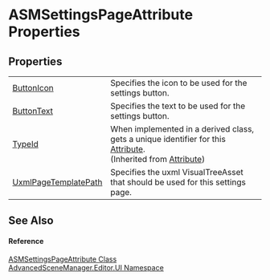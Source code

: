 # ASMSettingsPageAttribute Properties




## Properties
<table>
<tr>
<td><a href="P_AdvancedSceneManager_Editor_UI_ASMSettingsPageAttribute_ButtonIcon">ButtonIcon</a></td>
<td>Specifies the icon to be used for the settings button.</td></tr>
<tr>
<td><a href="P_AdvancedSceneManager_Editor_UI_ASMSettingsPageAttribute_ButtonText">ButtonText</a></td>
<td>Specifies the text to be used for the settings button.</td></tr>
<tr>
<td><a href="https://learn.microsoft.com/dotnet/api/system.attribute.typeid" target="_blank" rel="noopener noreferrer">TypeId</a></td>
<td>When implemented in a derived class, gets a unique identifier for this <a href="https://learn.microsoft.com/dotnet/api/system.attribute" target="_blank" rel="noopener noreferrer">Attribute</a>.<br />(Inherited from <a href="https://learn.microsoft.com/dotnet/api/system.attribute" target="_blank" rel="noopener noreferrer">Attribute</a>)</td></tr>
<tr>
<td><a href="P_AdvancedSceneManager_Editor_UI_ASMSettingsPageAttribute_UxmlPageTemplatePath">UxmlPageTemplatePath</a></td>
<td>Specifies the uxml VisualTreeAsset that should be used for this settings page.</td></tr>
</table>

## See Also


#### Reference
<a href="T_AdvancedSceneManager_Editor_UI_ASMSettingsPageAttribute">ASMSettingsPageAttribute Class</a>  
<a href="N_AdvancedSceneManager_Editor_UI">AdvancedSceneManager.Editor.UI Namespace</a>  

